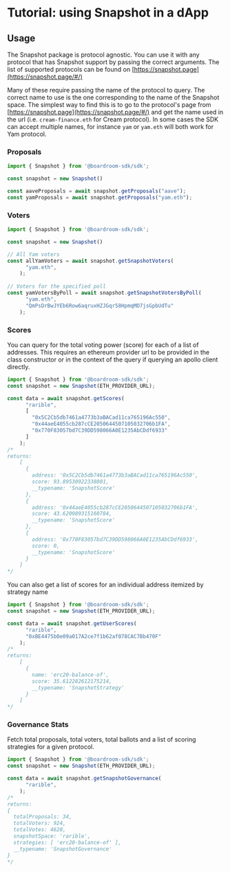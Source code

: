 # Tutorial: using Snapshot in a dApp

## Usage

The Snapshot package is protocol agnostic. You can use it with any protocol that has Snapshot support by passing the correct arguments. The list of supported protocols can be found on [https://snapshot.page](https://snapshot.page/#/)

Many of these require passing the name of the protocol to query. The correct name to use is the one corresponding to the name of the Snapshot space. The simplest way to find this is to go to the protocol's page from [https://snapshot.page](https://snapshot.page/#/) and get the name used in the url (i.e. `cream-finance.eth` for Cream protocol). In some cases the SDK can accept multiple names, for instance `yam` or `yam.eth` will both work for Yam protocol.

### Proposals

```typescript
import { Snapshot } from '@boardroom-sdk/sdk';

const snapshot = new Snapshot()

const aaveProposals = await snapshot.getProposals("aave");
const yamProposals = await snapshot.getProposals("yam.eth");
```

### Voters

```typescript
import { Snapshot } from '@boardroom-sdk/sdk';

const snapshot = new Snapshot()

// All Yam voters
const allYamVoters = await snapshot.getSnapshotVoters(
      "yam.eth",
    );
    
// Voters for the specified poll
const yamVotersByPoll = await snapshot.getSnapshotVotersByPoll(
      "yam.eth",
      "QmPsDrBwJYEb6Row6aqruxHZJGqr58HpmqMD7jsGpbUdTu"
    );
```

### Scores

You can query for the total voting power \(score\) for each of a list of addresses. This requires an ethereum provider url to be provided in the class constructor or in the context of the query if querying an apollo client directly.

```typescript
import { Snapshot } from '@boardroom-sdk/sdk';
const snapshot = new Snapshot(ETH_PROVIDER_URL);

const data = await snapshot.getScores(
      "rarible",
      [
        "0x5C2Cb5db7461a4773b3aBACad11ca765196Ac550",
        "0x44aeE4055cb287cCE2050644507105032706b1FA",
        "0x770F83057bd7C39DD598066A0E1235AbCDdf6933"
      ]
    );
/*
returns:
    [
      {
        address: '0x5C2Cb5db7461a4773b3aBACad11ca765196Ac550',
        score: 93.89530922338801,
        __typename: 'SnapshotScore'
      },
      {
        address: '0x44aeE4055cb287cCE2050644507105032706b1FA',
        score: 43.620989315160784,
        __typename: 'SnapshotScore'
      },
      {
        address: '0x770F83057bd7C39DD598066A0E1235AbCDdf6933',
        score: 0,
        __typename: 'SnapshotScore'
      }
    ]
*/
```

You can also get a list of scores for an individual address itemized by strategy name

```typescript
import { Snapshot } from '@boardroom-sdk/sdk';
const snapshot = new Snapshot(ETH_PROVIDER_URL);

const data = await snapshot.getUserScores(
      "rarible",
      "0xBE4475b0e09a017A2ce7f1b62af078CAC7Bb470F"
    );
/*
returns:
    [
      {
        name: 'erc20-balance-of',
        score: 35.612282612175214,
        __typename: 'SnapshotStrategy'
      }
    ]
*/
```

### Governance Stats

Fetch total proposals, total voters, total ballots and a list of scoring strategies for a given protocol.

```typescript
import { Snapshot } from '@boardroom-sdk/sdk';
const snapshot = new Snapshot(ETH_PROVIDER_URL);

const data = await snapshot.getSnapshotGovernance(
      "rarible",
    );
/*
returns:
{
  totalProposals: 34,
  totalVoters: 924,
  totalVotes: 4620,
  snapshotSpace: 'rarible',
  strategies: [ 'erc20-balance-of' ],
  __typename: 'SnapshotGovernance'
}
*/
```
